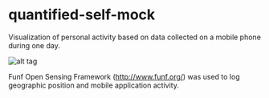 quantified-self-mock
====================

Visualization of personal activity based on data collected on a mobile phone during one day.  

![alt tag](https://raw.github.com/mrastan/quantified-self-mock/master/public/images/qs-preview01.png)

Funf Open Sensing Framework (http://www.funf.org/) was used to log geographic position and mobile application activity.

